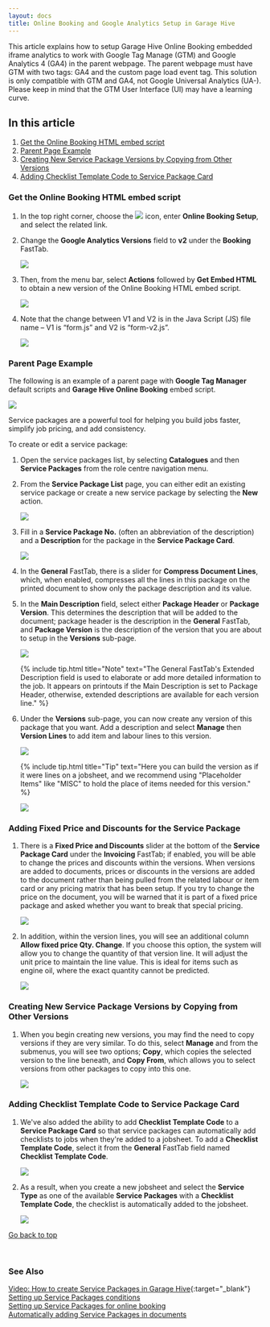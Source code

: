 ```yaml
---
layout: docs
title: Online Booking and Google Analytics Setup in Garage Hive
---
```


<a name="top"></a>

This article explains how to setup Garage Hive Online Booking embedded iframe analytics to work with Google Tag Manage (GTM) and Google Analytics 4 (GA4) in the parent webpage. The parent webpage must have GTM with two tags: GA4 and the custom page load event tag. This solution is only compatible with GTM and GA4, not Google Universal Analytics (UA-). Please keep in mind that the GTM User Interface (UI) may have a learning curve.

## In this article
1. [Get the Online Booking HTML embed script](#get-the-online-booking-html-embed-script)
2. [Parent Page Example](#parent-page-example)
3. [Creating New Service Package Versions by Copying from Other Versions](#creating-new-service-package-versions-by-copying-from-other-versions)
4. [Adding Checklist Template Code to Service Package Card](#adding-checklist-template-code-to-service-package-card)


### Get the Online Booking HTML embed script
1. In the top right corner, choose the ![](media/search_icon.png) icon, enter **Online Booking Setup**, and select the related link.
2. Change the **Google Analytics Versions** field to **v2** under the **Booking** FastTab.

   ![](media/garagehive-online-booking-and-google-analytics-setup1.png)

3. Then, from the menu bar, select **Actions** followed by **Get Embed HTML** to obtain a new version of the Online Booking HTML embed script.

   ![](media/garagehive-online-booking-and-google-analytics-setup2.png)

4. Note that the change between V1 and V2 is in the Java Script (JS) file name – V1 is “form.js” and V2 is “form-v2.js”.

   ![](media/garagehive-online-booking-and-google-analytics-setup3.png)


### Parent Page Example
The following is an example of a parent page with **Google Tag Manager** default scripts and **Garage Hive Online Booking** embed script.

   ![](media/garagehive-online-booking-and-google-analytics-setup3.png)

Service packages are a powerful tool for helping you build jobs faster, simplify job pricing, and add consistency.

To create or edit a service package: 
1. Open the service packages list, by selecting **Catalogues** and then **Service Packages** from the role centre navigation menu.
2. From the **Service Package List** page, you can either edit an existing service package or create a new service package by selecting the **New** action. 

   ![](media/garagehive-create-service-package1.gif)

3. Fill in a **Service Package No.** (often an abbreviation of the description) and a **Description** for the package in the **Service Package Card**.

   ![](media/garagehive-create-service-package2.gif)

4. In the **General** FastTab, there is a slider for **Compress Document Lines**, which, when enabled, compresses all the lines in this package on the printed document to show only the package description and its value.
5. In the **Main Description** field, select either **Package Header** or **Package Version**. This determines the description that will be added to the document; package header is the description in the **General** FastTab, and **Package Version** is the description of the version that you are about to setup in the **Versions** sub-page.

   ![](media/garagehive-create-service-package3.gif)

   {% include tip.html title="Note" text="The General FastTab's Extended Description field is used to elaborate or add more detailed information to the job. It appears on printouts if the Main Description is set to Package Header, otherwise, extended descriptions are available for each version line." %}

6. Under the **Versions** sub-page, you can now create any version of this package that you want. Add a description and select **Manage** then **Version Lines** to add item and labour lines to this version.

   ![](media/garagehive-create-service-package4.gif)

   {% include tip.html title="Tip" text="Here you can build the version as if it were lines on a jobsheet, and we recommend using \"Placeholder Items\" like \"MISC\" to hold the place of items needed for this version." %}

   ![](media/garagehive-create-service-package5.gif)

### Adding Fixed Price and Discounts for the Service Package
1. There is a **Fixed Price and Discounts** slider at the bottom of the **Service Package Card** under the **Invoicing** FastTab; if enabled, you will be able to change the prices and discounts within the versions. When versions are added to documents, prices or discounts in the versions are added to the document rather than being pulled from the related labour or item card or any pricing matrix that has been setup. If you try to change the price on the document, you will be warned that it is part of a fixed price package and asked whether you want to break that special pricing.

   ![](media/garagehive-create-service-package6.gif)

2. In addition, within the version lines, you will see an additional column **Allow fixed price Qty. Change**. If you choose this option, the system will allow you to change the quantity of that version line. It will adjust the unit price to maintain the line value. This is ideal for items such as engine oil, where the exact quantity cannot be predicted.

   ![](media/garagehive-create-service-package7.gif)

### Creating New Service Package Versions by Copying from Other Versions
1. When you begin creating new versions, you may find the need to copy versions if they are very similar. To do this, select **Manage** and from the submenus, you will see two options; **Copy**, which copies the selected version to the line beneath, and **Copy From**, which allows you to select versions from other packages to copy into this one.

   ![](media/garagehive-create-service-package8.gif)

### Adding Checklist Template Code to Service Package Card
1. We've also added the ability to add **Checklist Template Code** to a **Service Package Card** so that service packages can automatically add checklists to jobs when they're added to a jobsheet. To add a **Checklist Template Code**, select it from the **General** FastTab field named **Checklist Template Code**.

    ![](media/garagehive-create-service-package9.gif)

2.  As a result, when you create a new jobsheet and select the **Service Type** as one of the available **Service Packages** with a **Checklist Template Code**, the checklist is automatically added to the jobsheet.

    ![](media/garagehive-create-service-package10.gif)


[Go back to top](#top)

<br>

### **See Also**

[Video: How to create Service Packages in Garage Hive](http://www.youtube.com/watch?v=J1-KVnbnBLs){:target="_blank"} \
[Setting up Service Packages conditions](/docs/service-package-conditions.html) \
[Setting up Service Packages for online booking](/docs/garagehive-onlinebooking-service-packages.html) \
[Automatically adding Service Packages in documents](/docs/garagehive-automatically-adding-service-packages.html)